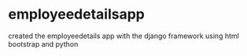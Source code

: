 # employeedetailsapp
created the employeedetails app with the django framework using html bootstrap and python
